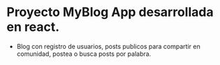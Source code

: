 # Proyecto MyBlog App desarrollada en react.

- Blog con registro de usuarios, posts publicos para compartir en comunidad,
    postea o busca posts por palabra.


